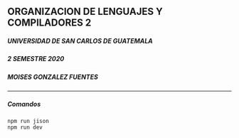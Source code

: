 ## ORGANIZACION DE LENGUAJES Y COMPILADORES 2
##### UNIVERSIDAD DE SAN CARLOS DE GUATEMALA
##### 2 SEMESTRE 2020
##### MOISES GONZALEZ FUENTES 

--- 
##### Comandos
```
npm run jison
npm run dev
```

